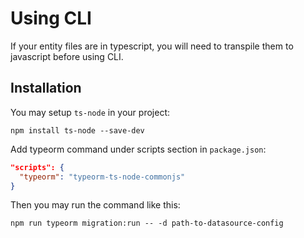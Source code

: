 # Using CLI

If your entity files are in typescript, you will need to transpile them to javascript before using CLI. 


## Installation

You may setup `ts-node` in your project:
```shell npm2yarn
npm install ts-node --save-dev
```

Add typeorm command under scripts section in `package.json`:
```json
"scripts": {
  "typeorm": "typeorm-ts-node-commonjs"
}
```

Then you may run the command like this:

```shell
npm run typeorm migration:run -- -d path-to-datasource-config
```
